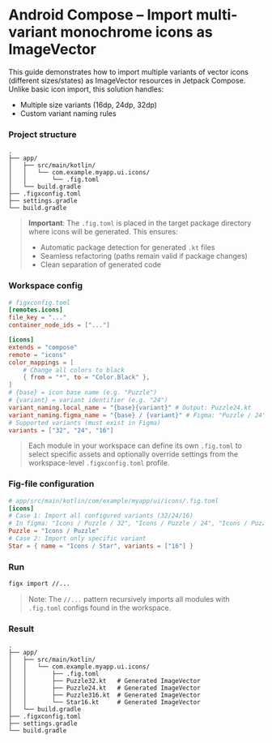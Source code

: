 # Android Compose – Import multi-variant monochrome icons as ImageVector

This guide demonstrates how to import multiple variants of vector icons (different sizes/states) as ImageVector resources in Jetpack Compose. Unlike basic icon import, this solution handles:
- Multiple size variants (16dp, 24dp, 32dp)
- Custom variant naming rules

### Project structure

```text
.
├── app/
│   ├── src/main/kotlin/
│   │   └── com.example.myapp.ui.icons/
│   │       └── .fig.toml
│   └── build.gradle
├── .figxconfig.toml
├── settings.gradle
└── build.gradle
```

> **Important**: The `.fig.toml` is placed in the target package directory where icons will be generated. This ensures:
>
> - Automatic package detection for generated `.kt` files
> - Seamless refactoring (paths remain valid if package changes)
> - Clean separation of generated code

### Workspace config

```toml
# figxconfig.toml
[remotes.icons]
file_key = "..."
container_node_ids = ["..."]

[icons]
extends = "compose"
remote = "icons"
color_mappings = [
    # Change all colors to black
    { from = "*", to = "Color.Black" },
]
# {base} = icon base name (e.g. "Puzzle")
# {variant} = variant identifier (e.g. "24")
variant_naming.local_name = "{base}{variant}" # Output: Puzzle24.kt
variant_naming.figma_name = "{base} / {variant}" # Figma: "Puzzle / 24"
# Supported variants (must exist in Figma)
variants = ["32", "24", "16"]
```

> Each module in your workspace can define its own `.fig.toml` to select specific assets and optionally override settings from the workspace-level `.figxconfig.toml` profile.

### Fig-file configuration

```toml
# app/src/main/kotlin/com/example/myapp/ui/icons/.fig.toml
[icons]
# Case 1: Import all configured variants (32/24/16)
# In figma: "Icons / Puzzle / 32", "Icons / Puzzle / 24", "Icons / Puzzle / 16"
Puzzle = "Icons / Puzzle"
# Case 2: Import only specific variant
Star = { name = "Icons / Star", variants = ["16"] }
```

### Run

```bash
figx import //...
```
> Note: The `//...` pattern recursively imports all modules with `.fig.toml` configs found in the workspace.

### Result

```text
.
├── app/
│   ├── src/main/kotlin/
│   │   └── com.example.myapp.ui.icons/
│   │       ├── .fig.toml
│   │       ├── Puzzle32.kt   # Generated ImageVector
│   │       ├── Puzzle24.kt   # Generated ImageVector
│   │       ├── Puzzle316.kt  # Generated ImageVector
│   │       └── Star16.kt     # Generated ImageVector
│   └── build.gradle
├── .figxconfig.toml
├── settings.gradle
└── build.gradle
```